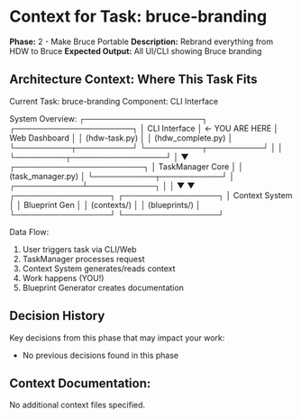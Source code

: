 # Context for Task: bruce-branding

**Phase:** 2 - Make Bruce Portable
**Description:** Rebrand everything from HDW to Bruce
**Expected Output:** All UI/CLI showing Bruce branding


## Architecture Context: Where This Task Fits

Current Task: bruce-branding
Component: CLI Interface

System Overview:
┌─────────────────────┐     ┌─────────────────────┐
│   CLI Interface     │ ← YOU ARE HERE     │   Web Dashboard     │
│  (hdw-task.py)     │     │  (hdw_complete.py)  │
└──────────┬──────────┘     └──────────┬──────────┘
           │                           │
           └─────────┬─────────────────┘
                     │
                     ▼
         ┌───────────────────────┐
         │   TaskManager Core    │
         │  (task_manager.py)    │
         └───────────┬───────────┘
                     │
        ┌────────────┴────────────┐
        │                         │
        ▼                         ▼
┌─────────────────┐     ┌─────────────────┐
│ Context System  │     │ Blueprint Gen   │
│ (contexts/)     │     │ (blueprints/)   │
└─────────────────┘     └─────────────────┘

Data Flow:
1. User triggers task via CLI/Web
2. TaskManager processes request
3. Context System generates/reads context
4. Work happens (YOU!)
5. Blueprint Generator creates documentation

## Decision History

Key decisions from this phase that may impact your work:

- No previous decisions found in this phase

## Context Documentation:

No additional context files specified.
